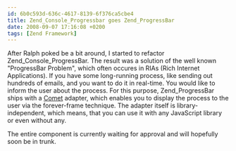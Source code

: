 ```yaml
---
id: 6b0c593d-636c-4617-8139-6f376ca5cbe4
title: Zend_Console_Progressbar goes Zend_ProgressBar
date: 2008-09-07 17:16:08 +0200
tags: [Zend Framework]
---
```


After Ralph poked be a bit around, I started to refactor Zend\_Console\_ProgressBar. The result was a solution of the well known "ProgressBar Problem", which often occures in RIAs (Rich Internet Applications). If you have some long-running process, like sending out hundreds of emails, and you want to do it in real-time. You would like to inform the user about the process. For this purpose, Zend\_ProgressBar ships with a [Comet](http://en.wikipedia.org/wiki/Comet_(programming)) adapter, which enables you to display the process to the user via the forever-frame technique. The adapter itself is library-independent, which means, that you can use it with any JavaScript library or even without any.

The entire component is currently waiting for approval and will hopefully soon be in trunk.